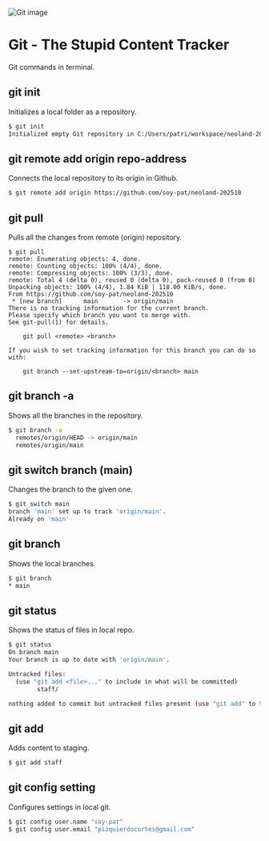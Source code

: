 ![Git image](https://upload.wikimedia.org/wikipedia/commons/thumb/e/e0/Git-logo.svg/1200px-Git-logo.svg.png)

# Git - The Stupid Content Tracker

Git commands in terminal.

## git init

Initializes a local folder as a repository.

```bash
$ git init
Initialized empty Git repository in C:/Users/patri/workspace/neoland-202510/.git/
```

## git remote add origin repo-address

Connects the local repository to its origin in Github.

```bash
$ git remote add origin https://github.com/soy-pat/neoland-202510
```

## git pull

Pulls all the changes from remote (origin) repository.

```
$ git pull
remote: Enumerating objects: 4, done.
remote: Counting objects: 100% (4/4), done.
remote: Compressing objects: 100% (3/3), done.
remote: Total 4 (delta 0), reused 0 (delta 0), pack-reused 0 (from 0)
Unpacking objects: 100% (4/4), 1.84 KiB | 118.00 KiB/s, done.
From https://github.com/soy-pat/neoland-202510
 * [new branch]      main       -> origin/main
There is no tracking information for the current branch.
Please specify which branch you want to merge with.
See git-pull(1) for details.

    git pull <remote> <branch>

If you wish to set tracking information for this branch you can do so with:

    git branch --set-upstream-to=origin/<branch> main
```

## git branch -a

Shows all the branches in the repository.

```bash
$ git branch -a
  remotes/origin/HEAD -> origin/main
  remotes/origin/main
```

## git switch branch (main)

Changes the branch to the given one.

```bash
$ git switch main
branch 'main' set up to track 'origin/main'.
Already on 'main'
```

## git branch

Shows the local branches.

```bash
$ git branch
* main
```

## git status

Shows the status of files in local repo.

```bash
$ git status
On branch main
Your branch is up to date with 'origin/main'.

Untracked files:
  (use "git add <file>..." to include in what will be committed)
        staff/

nothing added to commit but untracked files present (use "git add" to track)
```

## git add

Adds content to staging.

```bash
$ git add staff
```

## git config setting

Configures settings in local git.

```sh
$ git config user.name "soy-pat"
$ git config user.email "pizquierdocortes@gmail.com"
```
